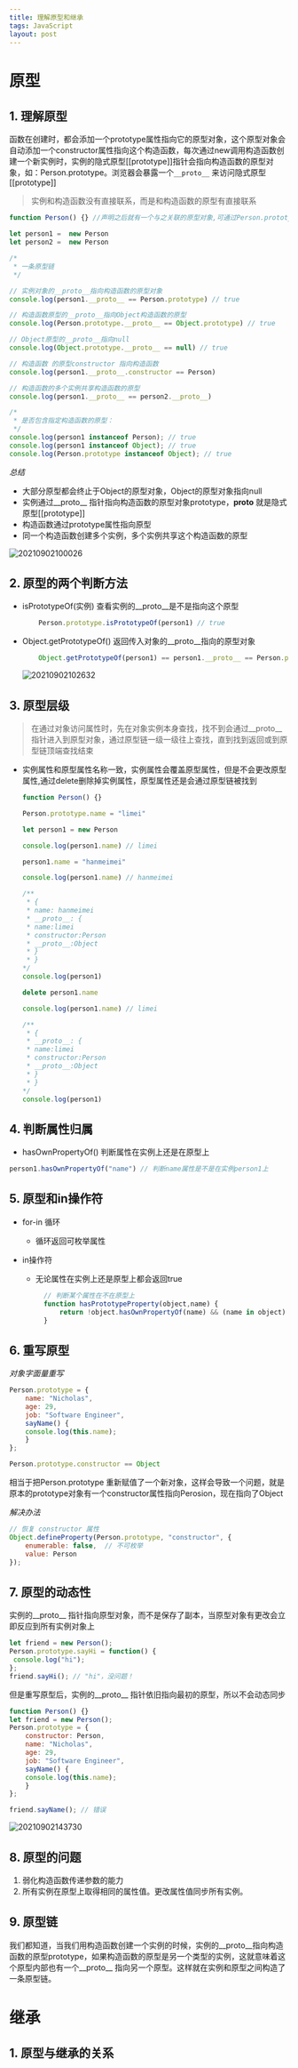 ```yaml
---
title: 理解原型和继承
tags: JavaScript
layout: post
---
```


# 原型

## 1. 理解原型

函数在创建时，都会添加一个prototype属性指向它的原型对象，这个原型对象会自动添加一个constructor属性指向这个构造函数，每次通过new调用构造函数创建一个新实例时，实例的隐式原型[[prototype]]指针会指向构造函数的原型对象，如：Person.prototype。浏览器会暴露一个`__proto__` 来访问隐式原型[[prototype]]

> 实例和构造函数没有直接联系，而是和构造函数的原型有直接联系

```javascript
function Person() {} //声明之后就有一个与之关联的原型对象,可通过Person.prototype访问

let person1 =  new Person
let person2 =  new Person

/*
 * 一条原型链
 */ 

// 实例对象的__proto__指向构造函数的原型对象
console.log(person1.__proto__ == Person.prototype) // true

// 构造函数原型的__proto__指向Object构造函数的原型
console.log(Person.prototype.__proto__ == Object.prototype) // true

// Object原型的__proto__指向null
console.log(Object.prototype.__proto__ == null) // true

// 构造函数 的原型constructor 指向构造函数
console.log(person1.__proto__.constructor == Person)

// 构造函数的多个实例共享构造函数的原型
console.log(person1.__proto__ == person2.__proto__)

/*
 * 是否包含指定构造函数的原型：
 */ 
console.log(person1 instanceof Person); // true 
console.log(person1 instanceof Object); // true 
console.log(Person.prototype instanceof Object); // true

```

*总结*

- 大部分原型都会终止于Object的原型对象，Object的原型对象指向null
- 实例通过__proto__ 指针指向构造函数的原型对象prototype，__proto__ 就是隐式原型[[prototype]]
- 构造函数通过prototype属性指向原型
- 同一个构造函数创建多个实例，多个实例共享这个构造函数的原型


![20210902100026](https://cdn.jsdelivr.net/gh/moxiaodegu/ImageHosting/imagesBlogs/20210902100026.png)

## 2. 原型的两个判断方法

- isPrototypeOf(实例) 查看实例的__proto__是不是指向这个原型

    ```javascript
        Person.prototype.isPrototypeOf(person1) // true
    ```

- Object.getPrototypeOf() 返回传入对象的__proto__指向的原型对象

    ```javascript
        Object.getPrototypeOf(person1) == person1.__proto__ == Person.prototype
    ```

    ![20210902102632](https://cdn.jsdelivr.net/gh/moxiaodegu/ImageHosting/imagesBlogs/20210902102632.png)

## 3. 原型层级

> 在通过对象访问属性时，先在对象实例本身查找，找不到会通过__proto__指针进入到原型对象，通过原型链一级一级往上查找，直到找到返回或到原型链顶端查找结束

- 实例属性和原型属性名称一致，实例属性会覆盖原型属性，但是不会更改原型属性,通过delete删除掉实例属性，原型属性还是会通过原型链被找到

    ```javascript
    function Person() {}

    Person.prototype.name = "limei"

    let person1 = new Person

    console.log(person1.name) // limei

    person1.name = "hanmeimei"

    console.log(person1.name) // hanmeimei

    /**
     * {
     * name: hanmeimei
     * __proto__: {
     * name:limei
     * constructor:Person
     * __proto__:Object
     * }
     * }
    */
    console.log(person1) 

    delete person1.name

    console.log(person1.name) // limei

    /**
     * {
     * __proto__: {
     * name:limei
     * constructor:Person
     * __proto__:Object
     * }
     * }
    */
    console.log(person1) 

    
    ```

## 4. 判断属性归属

- hasOwnPropertyOf() 判断属性在实例上还是在原型上

```javascript
person1.hasOwnPropertyOf("name") // 判断name属性是不是在实例person1上
```

## 5. 原型和in操作符

- for-in 循环

  - 循环返回可枚举属性

- in操作符

  - 无论属性在实例上还是原型上都会返回true

    ```javascript
      // 判断某个属性在不在原型上
      function hasPrototypeProperty(object,name) {
          return !object.hasOwnPropertyOf(name) && (name in object)
      }
    ```

## 6. 重写原型

*对象字面量重写*

```javascript
Person.prototype = {
    name: "Nicholas", 
    age: 29, 
    job: "Software Engineer", 
    sayName() { 
    console.log(this.name); 
    } 
};

Person.prototype.constructor == Object
```

相当于把Person.prototype 重新赋值了一个新对象，这样会导致一个问题，就是原本的prototype对象有一个constructor属性指向Perosion，现在指向了Object

*解决办法*

```javascript
// 恢复 constructor 属性
Object.defineProperty(Person.prototype, "constructor", { 
    enumerable: false,  // 不可枚举
    value: Person 
});
```

## 7. 原型的动态性

实例的__proto__ 指针指向原型对象，而不是保存了副本，当原型对象有更改会立即反应到所有实例对象上

```javascript
let friend = new Person(); 
Person.prototype.sayHi = function() { 
 console.log("hi"); 
}; 
friend.sayHi(); // "hi"，没问题！

```

但是重写原型后，实例的__proto__ 指针依旧指向最初的原型，所以不会动态同步


```javascript
function Person() {} 
let friend = new Person(); 
Person.prototype = { 
    constructor: Person, 
    name: "Nicholas", 
    age: 29, 
    job: "Software Engineer", 
    sayName() { 
    console.log(this.name); 
    } 
}; 

friend.sayName(); // 错误

```

![20210902143730](https://cdn.jsdelivr.net/gh/moxiaodegu/ImageHosting/imagesBlogs/20210902143730.png)

## 8. 原型的问题

1. 弱化构造函数传递参数的能力
2. 所有实例在原型上取得相同的属性值。更改属性值同步所有实例。

## 9. 原型链

我们都知道，当我们用构造函数创建一个实例的时候，实例的__proto__指向构造函数的原型prototype，如果构造函数的原型是另一个类型的实例，这就意味着这个原型内部也有一个__proto__ 指向另一个原型。这样就在实例和原型之间构造了一条原型链。


# 继承

## 1. 原型与继承的关系


